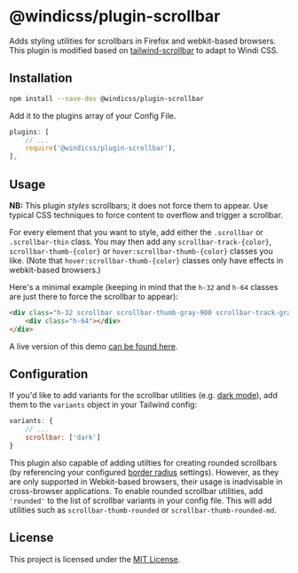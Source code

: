 # @windicss/plugin-scrollbar

Adds styling utilities for scrollbars in Firefox and webkit-based browsers. This plugin is modified based on [tailwind-scrollbar](https://github.com/adoxography/tailwind-scrollbar) to adapt to Windi CSS.

## Installation

```bash
npm install --save-dev @windicss/plugin-scrollbar
```

Add it to the plugins array of your Config File.

```js
plugins: [
    // ...
    require('@windicss/plugin-scrollbar'),
],
```

## Usage

**NB:** This plugin *styles* scrollbars; it does not force them to appear. Use typical CSS techniques to force content to overflow and trigger a scrollbar.

For every element that you want to style, add either the `.scrollbar` or `.scrollbar-thin` class. You may then add any `scrollbar-track-{color}`, `scrollbar-thumb-{color}` or `hover:scrollbar-thumb-{color}` classes you like. (Note that `hover:scrollbar-thumb-{color}` classes only have effects in webkit-based browsers.)

Here's a minimal example (keeping in mind that the `h-32` and `h-64` classes are just there to force the scrollbar to appear):

```html
<div class="h-32 scrollbar scrollbar-thumb-gray-900 scrollbar-track-gray-100">
    <div class="h-64"></div>
</div>
```

A live version of this demo [can be found here](https://tailwind-scrollbar-example.adoxography.repl.co/).

## Configuration

If you'd like to add variants for the scrollbar utilities (e.g. [dark mode](https://tailwindcss.com/docs/dark-mode)), add them to the `variants` object in your Tailwind config:

```js
variants: {
    // ...
    scrollbar: ['dark']
}
```

This plugin also capable of adding utilties for creating rounded scrollbars (by referencing your configured [border radius](https://tailwindcss.com/docs/border-radius#customizing) settings). However, as they are only supported in Webkit-based browsers, their usage is inadvisable in cross-browser applications. To enable rounded scrollbar utilities, add `'rounded'` to the list of scrollbar variants in your config file. This will add utilities such as `scrollbar-thumb-rounded` or `scrollbar-thumb-rounded-md`.

## License

This project is licensed under the [MIT License](/LICENSE).
